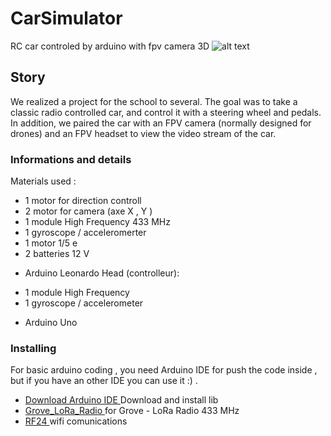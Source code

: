 # CarSimulator
RC car controled by arduino with fpv camera 3D 
![alt text](https://i.imgur.com/fpKpMUs.jpg)

## Story
We realized a project for the school to several.
The goal was to take a classic radio controlled car, and control it with a steering wheel and pedals. In addition, we paired the car with an FPV camera (normally designed for drones) and an FPV headset to view the video stream of the car.

### Informations and details
Materials used : 
- 1 motor for direction controll
- 2 motor for camera (axe X , Y )
- 1 module High Frequency 433 MHz 
- 1 gyroscope / acceleromerter 
- 1 motor 1/5 e
- 2 batteries 12 V 
* Arduino Leonardo
Head (controlleur):
- 1 module High Frequency
- 1 gyroscope / accelerometer
+  Arduino Uno

### Installing
For basic arduino coding , you need Arduino IDE for push the code inside , but if you have an other IDE you can use it :) .
* [Download Arduino IDE ](https://www.arduino.cc/en/main/software) 
Download and install lib 
* [Grove_LoRa_Radio ](http://wiki.seeedstudio.com/Grove_LoRa_Radio/#download-library) for Grove - LoRa Radio 433 MHz 
* [RF24 ](https://www.arduinolibraries.info/libraries/rf24) wifi comunications


